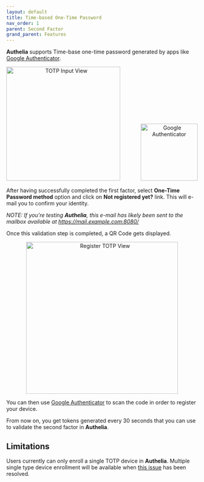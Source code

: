 ```yaml
---
layout: default
title: Time-based One-Time Password
nav_order: 1
parent: Second Factor
grand_parent: Features
---
```


**Authelia** supports Time-base one-time password generated by apps like [Google Authenticator].

<p align="center">
  <img alt="TOTP Input View" src="../../images/2FA-TOTP.png" width="300">
  <img alt="Google Authenticator" src="../../images/google-authenticator.png" width="150" class="no-border" style="margin-left: 50px">
</p>

After having successfully completed the first factor, select **One-Time Password method**
option and click on **Not registered yet?** link. This will e-mail you to confirm your identity.

*NOTE: If you're testing **Authelia**, this e-mail has likely been sent to the mailbox available at <https://mail.example.com:8080/>*

Once this validation step is completed, a QR Code gets displayed.

<p align="center">
  <img alt="Register TOTP View" src="../../images/REGISTER-TOTP.png" width="400">
</p>

You can then use [Google Authenticator] to scan the code in order to register your device.

From now on, you get tokens generated every 30 seconds that
you can use to validate the second factor in **Authelia**.

## Limitations

Users currently can only enroll a single TOTP device in **Authelia**. Multiple single type device enrollment will be
available when [this issue](https://github.com/authelia/authelia/issues/275) has been resolved.

[Google Authenticator]: https://google-authenticator.com/
